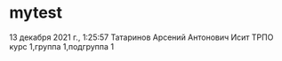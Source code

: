 # mytest
13 декабря 2021 г., 1:25:57
Татаринов
Арсений 
Антонович
Исит
ТРПО
курс 1,группа 1,подгруппа 1
